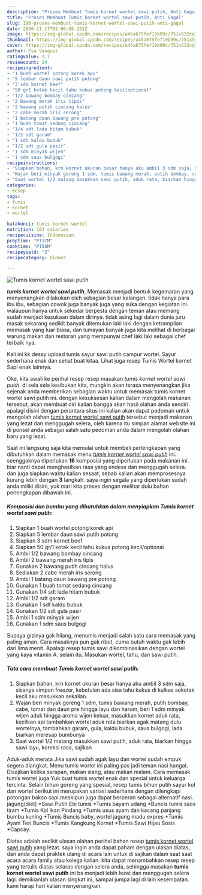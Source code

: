 ```yaml
---
description: "Proses Membuat Tumis kornet wortel sawi putih, Anti Gagal"
title: "Proses Membuat Tumis kornet wortel sawi putih, Anti Gagal"
slug: 196-proses-membuat-tumis-kornet-wortel-sawi-putih-anti-gagal
date: 2020-11-17T02:06:55.152Z
image: https://img-global.cpcdn.com/recipes/a45a675fef19b99c/751x532cq70/tumis-kornet-wortel-sawi-putih-foto-resep-utama.jpg
thumbnail: https://img-global.cpcdn.com/recipes/a45a675fef19b99c/751x532cq70/tumis-kornet-wortel-sawi-putih-foto-resep-utama.jpg
cover: https://img-global.cpcdn.com/recipes/a45a675fef19b99c/751x532cq70/tumis-kornet-wortel-sawi-putih-foto-resep-utama.jpg
author: Eva Vasquez
ratingvalue: 3.7
reviewcount: 14
recipeingredient:
- "1 buah wortel potong korek api"
- "5 lembar daun sawi putih potong"
- "3 sdm kornet beef"
- "50 gr1 kotak kecil tahu kukus potong keciloptional"
- "1/2 bawang bombay cincang"
- "2 bawang merah iris tipis"
- "2 bawang putih cincang halus"
- "2 cabe merah iris serong"
- "1 batang daun bawang pre potong"
- "1 buah tomat sedang cincang"
- "1/4 sdt lada hitam bubuk"
- "1/2 sdt garam"
- "1 sdt kaldu bubuk"
- "1/2 sdt gula pasir"
- "1 sdm minyak wijen"
- "1 sdm saus bulgogi"
recipeinstructions:
- "Siapkan bahan, krn kornet ukuran besar hanya aku ambil 3 sdm saja, sisanya simpan freezer, kebetulan ada sisa tahu kukus di kulkas sekotak kecil aku masukkan sekalian."
- "Wajan beri minyak goreng 1 sdm, tumis bawang merah, putih bombay, cabe, tomat dan daun pre hingga layu dan harum, beri 1 sdm minyak wijen aduk hingga aroma wijen keluar, masukkan kornet aduk rata, kecilkan api tambahkan wortel aduk rata biarkan agak matang dulu wortelnya, tambahkan garam, gula, kaldu bubuk, saus bulgogi, lada biarkan meresap bumbunya"
- "Saat wortel 1/2 matang masukkan sawi putih, aduk rata, biarkan hingga sawi layu, koreksi rasa, sajikan"
categories:
- Resep
tags:
- tumis
- kornet
- wortel

katakunci: tumis kornet wortel 
nutrition: 103 calories
recipecuisine: Indonesian
preptime: "PT37M"
cooktime: "PT58M"
recipeyield: "2"
recipecategory: Dinner

---
```



![Tumis kornet wortel sawi putih](https://img-global.cpcdn.com/recipes/a45a675fef19b99c/751x532cq70/tumis-kornet-wortel-sawi-putih-foto-resep-utama.jpg)

<b><i>tumis kornet wortel sawi putih</i></b>, Memasak menjadi bentuk kegemaran yang menyenangkan dilakukan oleh sebagian besar kalangan. tidak hanya para ibu ibu, sebagian cowok juga banyak juga yang suka dengan kegiatan ini. walaupun hanya untuk sekedar berpesta dengan teman atau memang sudah menjadi kesukaan dalam dirinya. tidak asing lagi dalam dunia juru masak sekarang sedikit banyak ditemukan laki laki dengan ketrampilan memasak yang luar biasa, dan lumayan banyak juga kita melihat di berbagai warung makan dan restoran yang mempunyai chef laki laki sebagai chef terbaik nya.

Kali ini kk dessy upload tumis sayur sawi putih campur wortel. Sayur sederhana enak dan sehat buat kitaa. Lihat juga resep Tumis Wortel kornet Sapi enak lainnya.

Oke, kita awali ke perihal resep resep masakan <i>tumis kornet wortel sawi putih</i>. di sela sela kesibukan kita, mungkin akan terasa menyenangkan jika sejenak anda memberikan sebagian waktu untuk memasak tumis kornet wortel sawi putih ini. dengan kesuksesan kalian dalam mengolah makanan tersebut, akan membuat diri kalian bangga akan hasil olahan anda sendiri. apalagi disini dengan perantara situs ini kalian akan dapat pedoman untuk mengolah olahan <u>tumis kornet wortel sawi putih</u> tersebut menjadi makanan yang lezat dan menggugah selera, oleh karena itu simpan alamat website ini di ponsel anda sebagai salah satu pedoman anda dalam mengolah olahan baru yang lezat.


Saat ini langsung saja kita memulai untuk membeli perlengkapan yang dibutuhkan dalam memasak menu <u><i>tumis kornet wortel sawi putih</i></u> ini. seenggaknya diperlukan <b>16</b> komposisi yang diperlukan pada makanan ini. biar nanti dapat menghasilkan rasa yang endess dan menggugah selera. dan juga siapkan waktu kalian sesaat, sebab kalian akan memprosesnya kurang lebih dengan <b>3</b> langkah. saya ingin segala yang diperlukan sudah anda miliki disini, yuk mari kita proses dengan melihat dulu bahan perlengkapan dibawah ini.

<!--inarticleads1-->

##### Komposisi dan bumbu yang dibutuhkan dalam menyiapkan Tumis kornet wortel sawi putih:

1. Siapkan 1 buah wortel potong korek api
1. Siapkan 5 lembar daun sawi putih potong
1. Siapkan 3 sdm kornet beef
1. Siapkan 50 gr/1 kotak kecil tahu kukus potong kecil/optional
1. Ambil 1/2 bawang bombay cincang
1. Ambil 2 bawang merah iris tipis
1. Gunakan 2 bawang putih cincang halus
1. Sediakan 2 cabe merah iris serong
1. Ambil 1 batang daun bawang pre potong
1. Gunakan 1 buah tomat sedang cincang
1. Gunakan 1/4 sdt lada hitam bubuk
1. Ambil 1/2 sdt garam
1. Gunakan 1 sdt kaldu bubuk
1. Gunakan 1/2 sdt gula pasir
1. Ambil 1 sdm minyak wijen
1. Gunakan 1 sdm saus bulgogi


Supaya gizinya gak hilang, menumis menjadi salah satu cara memasak yang paling aman. Cara masaknya pun gak ribet, cuma butuh waktu gak lebih dari lima menit. Apalagi resep tumis sawi dikombinasikan dengan wortel yang kaya vitamin A. selain itu. Masukan wortel, tahu, dan sawi putih. 

<!--inarticleads2-->

##### Tata cara membuat Tumis kornet wortel sawi putih:

1. Siapkan bahan, krn kornet ukuran besar hanya aku ambil 3 sdm saja, sisanya simpan freezer, kebetulan ada sisa tahu kukus di kulkas sekotak kecil aku masukkan sekalian.
1. Wajan beri minyak goreng 1 sdm, tumis bawang merah, putih bombay, cabe, tomat dan daun pre hingga layu dan harum, beri 1 sdm minyak wijen aduk hingga aroma wijen keluar, masukkan kornet aduk rata, kecilkan api tambahkan wortel aduk rata biarkan agak matang dulu wortelnya, tambahkan garam, gula, kaldu bubuk, saus bulgogi, lada biarkan meresap bumbunya
1. Saat wortel 1/2 matang masukkan sawi putih, aduk rata, biarkan hingga sawi layu, koreksi rasa, sajikan


Aduk-aduk merata Jika sawi sudah agak layu dan wortel sudah empuk segera diangkat. Menu tumis wortel ini paling pas jadi teman nasi hangat. Disajikan ketika sarapan, makan siang, atau makan malam. Cara memasak tumis wortel juga Yuk buat tumis wortel enak dan spesial untuk keluarga tercinta. Selain bihun goreng yang spesial, resep tumis bihun putih sayur kol dan wortel berikut ini merupakan variasi sederhana dengan dilengkapi potongan bakso sapi.meskipun juga dapat berperan sebagai alternatif nasi. jagung(diet) *Sawi Putih Ebi tumis *Tumis bayam udang *Buncis tumis saos tiram *Tumis Kol Ikan Pindang *Tumis usus ayam dan kacang panjang bumbu kuning *Tumis Buncis baby, wortel jagung madu expres *Tumis Ayam Teri Buncis *Tumis Kangkung Kornet *Tumis Sawi Hijau Sosis *Capcay. 

Diatas adalah sedikit ulasan olahan perihal bahan resep <u>tumis kornet wortel sawi putih</u> yang lezat. saya ingin anda dapat paham dengan ulasan diatas, dan anda dapat praktek ulang di acara lain untuk di sajikan dalam saat saat acara acara family atau kolega kalian. kita dapat menambahkan resep resep yang tertulis diatas selaras dengan selera anda, sehingga masakan <b>tumis kornet wortel sawi putih</b> ini bs menjadi lebih lezat dan menggugah selera lagi. demikianlah ulasan singkat ini, sampai jumpa lagi di lain kesempatan. kami harap hari kalian menyenangkan.
